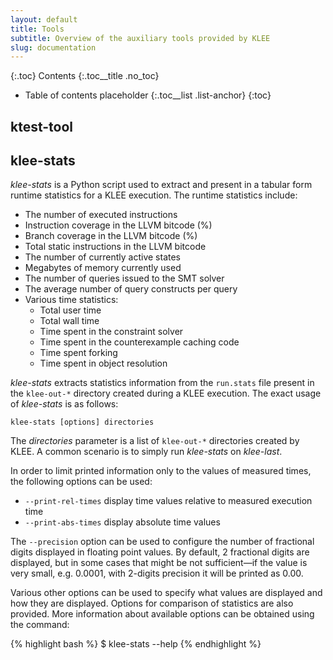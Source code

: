 ```yaml
---
layout: default
title: Tools
subtitle: Overview of the auxiliary tools provided by KLEE
slug: documentation
---
```


{:.toc}
Contents
{:.toc__title .no_toc}
* Table of contents placeholder
{:.toc__list .list-anchor}
{:toc}
 
## ktest-tool

## klee-stats

_klee-stats_ is a Python script used to extract and present in a tabular form runtime statistics for a KLEE execution. The runtime statistics include:

* The number of executed instructions
* Instruction coverage in the LLVM bitcode (%)
* Branch coverage in the LLVM bitcode (%)
* Total static instructions in the LLVM bitcode
* The number of currently active states
* Megabytes of memory currently used
* The number of queries issued to the SMT solver
* The average number of query constructs per query
* Various time statistics:
  * Total user time
  * Total wall time
  * Time spent in the constraint solver
  * Time spent in the counterexample caching code
  * Time spent forking
  * Time spent in object resolution

_klee-stats_ extracts statistics information from the `run.stats` file present in the `klee-out-*` directory created during a KLEE execution. The exact usage of _klee-stats_ is as follows:

```
klee-stats [options] directories
```

The _directories_ parameter is a list of `klee-out-*` directories created by KLEE. A common scenario is to simply run _klee-stats_ on _klee-last_.

In order to limit printed information only to the values of measured times, the following options can be used:

* `--print-rel-times` display time values relative to measured execution time
* `--print-abs-times` display absolute time values

The `--precision` option can be used to configure the number of fractional digits displayed in floating point values. By default, 2 fractional digits are displayed, but in some cases that might be not sufficient—if the value is very small, e.g. 0.0001, with 2-digits precision it will be printed as 0.00.

Various other options can be used to specify what values are displayed and how they are displayed. Options for comparison of statistics are also provided. More information about available options can be obtained using the command:

{% highlight bash %}
$ klee-stats --help
{% endhighlight %}
